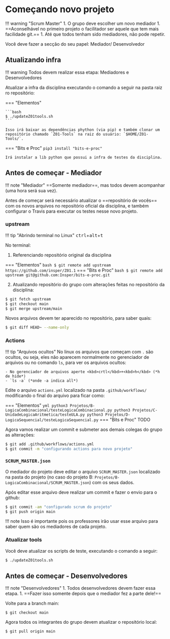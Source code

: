 # Começando novo projeto

!!! warning "Scrum Master"
    1. O grupo deve escolher um novo mediador
    1. ==Aconselhável no primeiro projeto o facilitador ser aquele que tem mais facilidade git.==
    1. Até que todos tenham sido mediadores, não pode repetir.

Você deve fazer a secção do seu papel: Mediador/ Desenvolvedor

## Atualizando infra

!!! warning
    Todos devem realizar essa etapa: Mediadores e Desenvolvedores

Atualizar a infra da disciplina executando o comando a seguir na pasta raiz ro repositório:

=== "Elementos"

    ```bash
    $ ./updateZ01tools.sh
    ```

    Isso irá baixar as dependências phython (via pip) e também clonar um repositório chamado `Z01-Tools` na raiz do usuário: `$HOME/Z01-Tools/`.

=== "Bits e Proc"
    `pip3 install "bits-e-proc"`
    
    Irá instalar a lib python que possui a infra de testes da disciplina.


## Antes de começar - Mediador

!!! note "Mediador"
    ==Somente mediador==, mas todos devem acompanhar (uma hora será sua vez).

Antes de começar será necessário atualizar o ==repositório de vocês== com os novos arquivos no repositório oficial da disciplina, e também configurar o Travis para executar os testes nesse novo projeto. 

### upstream

!!! tip "Abrindo terminal no Linux"
    <kbd>ctrl</kbd>+<kbd>alt</kbd>+<kbd>t</kbd>

No terminal:

1. Referenciando repositório original da disciplina

=== "Elementos"
    ``` bash
    $ git remote add upstream https://github.com/insper/Z01.1
    ```
=== "Bits e Proc"
    ``` bash
    $ git remote add upstream git@github.com:Insper/bits-e-proc.git
    ```

2. Atualizando repositório do grupo com alterações feitas no repositório da disciplina:

``` bash
$ git fetch upstream
$ git checkout main
$ git merge upstream/main
```

Novos arquivos devem ter aparecido no repositório, para saber quais:

``` bash
$ git diff HEAD~ --name-only
```

### Actions

!!! tip "Arquivos ocultos"
    No linux os arquivos que começam com `.` são ocultos, ou seja, eles não
    aparecem normalmente no gerenciador de arquivos ou no comando `ls`, para ver os arquivos ocultos:
    
    - No gerenciador de arquivos aperte <kbd>crtl</kbd>+<kbd>h</kbd> (*h de hide*)
    - `ls -a` (*onde -a indica all*)

Edite o arquivo `actions.yml` localizado na pasta `.github/workflows/` modificando o final do arquivo para ficar como:

=== "Elementos"
    ``` yml
            python3 Projetos/B-LogicaCombinacional/testeLogicaCombinacional.py
            python3 Projetos/C-UnidadeLogicaAritmetica/testeULA.py
            python3 Projetos/D-LogicaSequencial/testeLogicaSequencial.py
    ```
=== "Bits e Proc"
    TODO

Agora vamos realizar um commit e submeter aos demais colegas do grupo as alterações:

```bash
$ git add .github/workflows/actions.yml
$ git commit -m "configurando actions para novo projeto"
```

### `SCRUM_MASTER.json`

O mediador do projeto deve editar o arquivo `SCRUM_MASTER.json` localizado na pasta do projeto (no caso do projeto B: `Projetos/B-LogicaCombinacional/SCRUM_MASTER.json`) com os seus dados.

Após editar esse arquivo deve realizar um commit e fazer o envio para o github:

```bash
$ git commit -am "configurado scrum do projeto"
$ git push origin main
```

!!! note
    Isso é importante pois os professores irão usar esse arquivo para saber quem são os mediadores de cada projeto.

### Atualizar tools

Você deve atualizar os scripts de teste, executando o comando a seguir:

```bash
$ ./updateZ01tools.sh
```

## Antes de começar - Desenvolvedores

!!! note "Desenvolvedores"
    1. Todos desenvolvedores devem fazer essa etapa.
    1. ==Fazer isso somente depois que o mediador fez a parte dele!==

Volte para a branch main:

```
$ git checkout main
```

Agora todos os integrantes do grupo devem atualizar o repositório local:

```
$ git pull origin main
```

